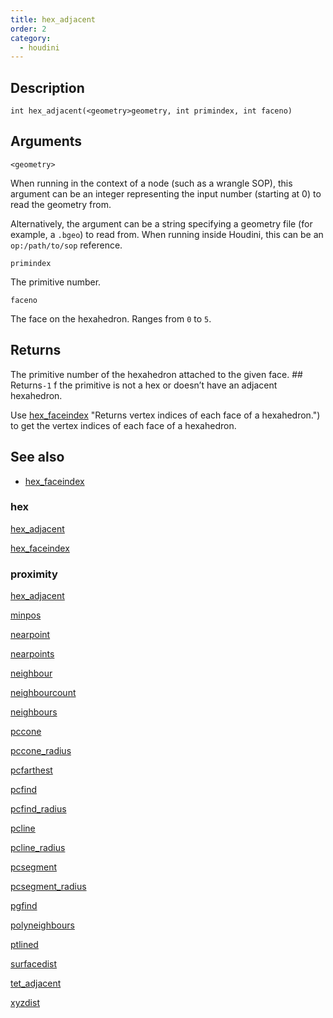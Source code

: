 ```yaml
---
title: hex_adjacent
order: 2
category:
  - houdini
---
```


## Description

`int hex_adjacent(<geometry>geometry, int primindex, int faceno)`

## Arguments

`<geometry>`

When running in the context of a node (such as a wrangle SOP), this argument
can be an integer representing the input number (starting at 0) to read the
geometry from.

Alternatively, the argument can be a string specifying a geometry file (for
example, a `.bgeo`) to read from. When running inside Houdini, this can be an
`op:/path/to/sop` reference.

`primindex`

The primitive number.

`faceno`

The face on the hexahedron. Ranges from `0` to `5`.

## Returns

The primitive number of the hexahedron attached to the given face. ## Returns`-1` f the primitive is not a hex or doesn’t have an adjacent hexahedron.

Use [hex_faceindex](hex_faceindex.html) "Returns vertex indices of each face of
a hexahedron.") to get the vertex indices of each face of a hexahedron.

## See also

- [hex_faceindex](hex_faceindex.html)

### hex

[hex_adjacent](hex_adjacent.html)

[hex_faceindex](hex_faceindex.html)

### proximity

[hex_adjacent](hex_adjacent.html)

[minpos](minpos.html)

[nearpoint](nearpoint.html)

[nearpoints](nearpoints.html)

[neighbour](neighbour.html)

[neighbourcount](neighbourcount.html)

[neighbours](neighbours.html)

[pccone](pccone.html)

[pccone_radius](pccone_radius.html)

[pcfarthest](pcfarthest.html)

[pcfind](pcfind.html)

[pcfind_radius](pcfind_radius.html)

[pcline](pcline.html)

[pcline_radius](pcline_radius.html)

[pcsegment](pcsegment.html)

[pcsegment_radius](pcsegment_radius.html)

[pgfind](pgfind.html)

[polyneighbours](polyneighbours.html)

[ptlined](ptlined.html)

[surfacedist](surfacedist.html)

[tet_adjacent](tet_adjacent.html)

[xyzdist](xyzdist.html)
